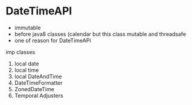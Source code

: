 # DateTimeAPI
* immutable
* before java8 classes (calendar but this class mutable and threadsafe
* one of reason for DateTimeAPi

imp classes

1. local date
2. local time
3. local DateAndTime
4. DateTimeFormatter
5. ZonedDateTime
6. Temporal Adjusters

